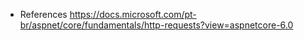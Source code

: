 

- References
https://docs.microsoft.com/pt-br/aspnet/core/fundamentals/http-requests?view=aspnetcore-6.0
